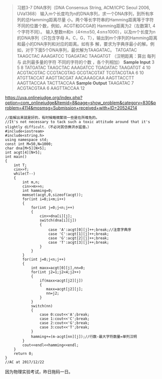 > 习题3-7 DNA序列（DNA Consensus String, ACM/ICPC Seoul 2006, UVa1368）
输入m个长度均为n的DNA序列，求一个DNA序列，到所有序列的总Hamming距离尽量
小。两个等长字符串的Hamming距离等于字符不同的位置个数，例如，ACGT和GCGA的
Hamming距离为2（左数第1, 4个字符不同）。
输入整数m和n（4≤m≤50, 4≤n≤1000），以及m个长度为n的DNA序列（只包含字母
A，C，G，T），输出到m个序列的Hamming距离和最小的DNA序列和对应的距离。如有多
解，要求为字典序最小的解。例如，对于下面5个DNA序列，最优解为TAAGATAC。
TATGATAC
TAAGCTAC
AAAGATCC
TGAGATAC
TAAGATGT
（汉明距离：算出 每列与 此列最多量的字符 不同的字符的个数 ，各个列相加）
**Sample Input**
3
5 8
TATGATAC
TAAGCTAC
AAAGATCC
TGAGATAC
TAAGATGT
4 10
ACGTACGTAC
CCGTACGTAG
GCGTACGTAT
TCGTACGTAA
6 10
ATGTTACCAT
AAGTTACGAT
AACAAAGCAA
AAGTTACCTT
AAGTTACCAA
TACTTACCAA
**Sample Output**
TAAGATAC
7
ACGTACGTAA
6
AAGTTACCAA
12

https://uva.onlinejudge.org/index.php?option=com_onlinejudge&Itemid=8&page=show_problem&category=830&problem=4114&mosmsg=Submission+received+with+ID+20524214
```
//能解出来就是好的，有时候略微繁琐一些是在所难免的。
//It's not necessary to tack such a toxic attitude around that it's slightly difficult.（不必对其仿佛洪水猛兽。）
#include<iostream>
#include<string.h>
using namespace std;
const int M=50,N=1000;
char dna[M+5][N+5];
int acgt[4][N+5];
int main()
{
    int T;
    cin>>T;
    while(T--)
    {
        int m,n;
        cin>>m>>n;
        int hamming=0;
        memset(acgt,0,sizeof(acgt));
        for(int i=0;i<m;i++)
        {
            for(int j=0;j<n;j++)
            {
                cin>>dna[i][j];
                switch(dna[i][j])
                {
                    case 'A':acgt[0][j]++;break;//注意字典序
                    case 'C':acgt[1][j]++;break;
                    case 'G':acgt[2][j]++;break;
                    case 'T':acgt[3][j]++;break;
                }
            }
        }
        for(int j=0;j<n;j++)
        {
            int maxx=acgt[0][j],nn=0;
            for(int j2=1;j2<4;j2++)
            {
                if(maxx<acgt[j2][j])
                {
                   maxx=acgt[j2][j];
                   nn=j2;
                }
            }
            switch(nn)
            {
                case 0:cout<<'A';break;
                case 1:cout<<'C';break;
                case 2:cout<<'G';break;
                case 3:cout<<'T';break;
            }
            hamming+=(m-acgt[nn][j]);//行数-最大字符数量=单列汉明
        }
        cout<<endl<<hamming<<endl;
    }
    return 0;
}
//AC at 2017/12/22

```
因为物理实验考试，昨日拖码一日。